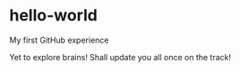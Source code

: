 # hello-world
My first GitHub experience


Yet to explore brains!
Shall update you all once on the track!
